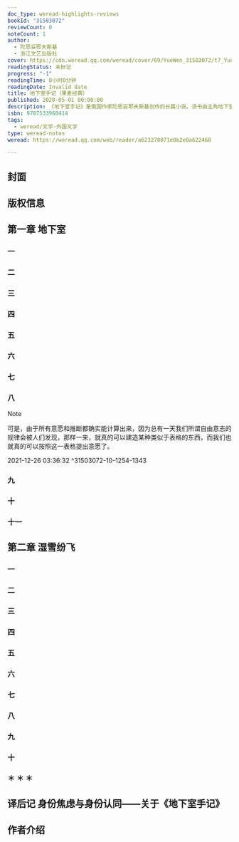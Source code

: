 ```yaml
---
doc_type: weread-highlights-reviews
bookId: "31503072"
reviewCount: 0
noteCount: 1
author:
  - 陀思妥耶夫斯基
  - 浙江文艺出版社
cover: https://cdn.weread.qq.com/weread/cover/69/YueWen_31503072/t7_YueWen_31503072.jpg
readingStatus: 未标记
progress: "-1"
readingTime: 0小时0分钟
readingDate: Invalid date
title: 地下室手记（果麦经典）
published: 2020-05-01 00:00:00
description: 《地下室手记》是俄国作家陀思妥耶夫斯基创作的长篇小说。该书由主角地下室人以第一人称的方式叙述，地下室人是名年约四十岁左右的退休公务员，他的内心充满了病态的自卑，但又常剖析自己。全书主要由两部分组成：第一部分是地下室人的长篇独白，内容探讨了自由意志、人的非理性、历史的非理性等哲学议题。第二部分是地下室人追溯自己的一段往事，以及他与一名妓女丽莎相识的经过。《地下室手记》不仅是陀思妥耶夫斯基的代表作，也预视了他后来5本重要的长篇小说：《罪与罚》、《白痴》、《群魔》、《少年》、《卡拉马佐夫兄弟》。该书也被认为是陀思妥耶夫斯基创作过程中的一个转折点。诺贝尔文学奖得主纪德认为：“这部小说是他写作生涯的顶峰，是他的扛鼎之作，或者，如果你们愿意，可以说是打开他思想的钥匙。”
isbn: 9787533960414
tags:
  - weread/文学-外国文学
type: weread-notes
weread: https://weread.qq.com/web/reader/a623278071e0b2e0a622468

---
```



## 封面

## 版权信息

## 第一章 地下室

### 一

### 二

### 三

### 四

### 五

### 六

### 七

### 八

> [!NOTE] 
> 可是，由于所有意愿和推断都确实能计算出来，因为总有一天我们所谓自由意志的规律会被人们发现，那样一来，就真的可以建造某种类似于表格的东西，而我们也就真的可以按照这一表格提出意愿了。
> 
> 2021-12-26 03:36:32 ^31503072-10-1254-1343

### 九

### 十

### 十一

## 第二章 湿雪纷飞

### 一

### 二

### 三

### 四

### 五

### 六

### 七

### 八

### 九

### 十

### ＊ ＊ ＊

## 译后记 身份焦虑与身份认同——关于《地下室手记》

## 作者介绍


